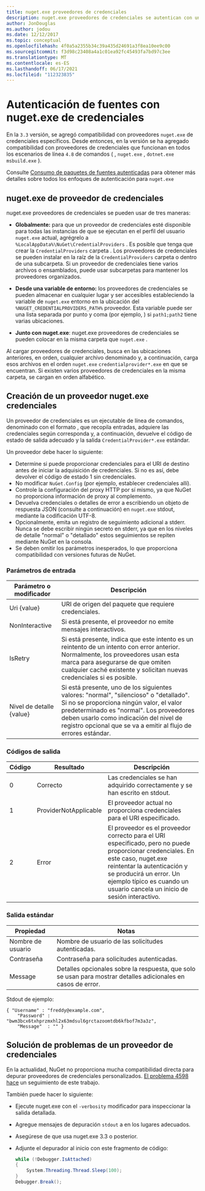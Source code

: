```yaml
---
title: nuget.exe proveedores de credenciales
description: nuget.exe proveedores de credenciales se autentican con una fuente y se implementan como ejecutables de línea de comandos que siguen convenciones específicas.
author: JonDouglas
ms.author: jodou
ms.date: 12/12/2017
ms.topic: conceptual
ms.openlocfilehash: 4f0a5a2355b34c39a435d24691a3f8ea10ee9c00
ms.sourcegitcommit: f3d98c23408a4a1c01ea92fc45493fa7bd97c3ee
ms.translationtype: MT
ms.contentlocale: es-ES
ms.lasthandoff: 06/17/2021
ms.locfileid: "112323835"
---
```

# <a name="authenticating-feeds-with-nugetexe-credential-providers"></a>Autenticación de fuentes con nuget.exe de credenciales

En la `3.3` versión, se agregó compatibilidad con proveedores `nuget.exe` de credenciales específicos. Desde entonces, en la versión se ha agregado compatibilidad con proveedores de credenciales que funcionan en todos los escenarios de línea `4.8` [](NuGet-Cross-Platform-Authentication-Plugin.md) de comandos ( , `nuget.exe` , `dotnet.exe` `msbuild.exe` ).

Consulte [Consumo de paquetes de fuentes autenticadas](../../consume-packages/consuming-packages-authenticated-feeds.md#nugetexe) para obtener más detalles sobre todos los enfoques de autenticación para `nuget.exe`

## <a name="nugetexe-credential-provider-discovery"></a>nuget.exe de proveedor de credenciales

nuget.exe proveedores de credenciales se pueden usar de tres maneras:

- **Globalmente:** para que un proveedor de credenciales esté disponible para todas las instancias de que se ejecutan en el perfil del usuario `nuget.exe` actual, agrégrelo a `%LocalAppData%\NuGet\CredentialProviders` . Es posible que tenga que crear la `CredentialProviders` carpeta . Los proveedores de credenciales se pueden instalar en la raíz de la `CredentialProviders`  carpeta o dentro de una subcarpeta. Si un proveedor de credenciales tiene varios archivos o ensamblados, puede usar subcarpetas para mantener los proveedores organizados.

- **Desde una variable de entorno:** los proveedores de credenciales se pueden almacenar en cualquier lugar y ser accesibles estableciendo la variable de `nuget.exe` entorno en la ubicación del `%NUGET_CREDENTIALPROVIDERS_PATH%` proveedor. Esta variable puede ser una lista separada por punto y coma (por ejemplo, ) si `path1;path2` tiene varias ubicaciones.

- **Junto con nuget.exe**: nuget.exe proveedores de credenciales se pueden colocar en la misma carpeta que `nuget.exe` .

Al cargar proveedores de credenciales, busca en las ubicaciones anteriores, en orden, cualquier archivo denominado y, a continuación, carga esos archivos en el orden `nuget.exe` `credentialprovider*.exe` en que se encuentran. Si existen varios proveedores de credenciales en la misma carpeta, se cargan en orden alfabético.

## <a name="creating-a-nugetexe-credential-provider"></a>Creación de un proveedor nuget.exe credenciales

Un proveedor de credenciales es un ejecutable de línea de comandos, denominado con el formato , que recopila entradas, adquiere las credenciales según corresponda y, a continuación, devuelve el código de estado de salida adecuado y la salida `CredentialProvider*.exe` estándar.

Un proveedor debe hacer lo siguiente:

- Determine si puede proporcionar credenciales para el URI de destino antes de iniciar la adquisición de credenciales. Si no es así, debe devolver el código de estado 1 sin credenciales.
- No modificar `NuGet.Config` (por ejemplo, establecer credenciales allí).
- Controle la configuración del proxy HTTP por sí mismo, ya que NuGet no proporciona información de proxy al complemento.
- Devuelva credenciales o detalles de error a escribiendo un objeto de respuesta JSON (consulte a continuación) en `nuget.exe` stdout, mediante la codificación UTF-8.
- Opcionalmente, emita un registro de seguimiento adicional a stderr. Nunca se debe escribir ningún secreto en stderr, ya que en los niveles de detalle "normal" o "detallado" estos seguimientos se repiten mediante NuGet en la consola.
- Se deben omitir los parámetros inesperados, lo que proporciona compatibilidad con versiones futuras de NuGet.

### <a name="input-parameters"></a>Parámetros de entrada

| Parámetro o modificador |Descripción|
|----------------|-----------|
| Uri {value} | URI de origen del paquete que requiere credenciales.|
| NonInteractive | Si está presente, el proveedor no emite mensajes interactivos. |
| IsRetry | Si está presente, indica que este intento es un reintento de un intento con error anterior. Normalmente, los proveedores usan esta marca para asegurarse de que omiten cualquier caché existente y solicitan nuevas credenciales si es posible.|
| Nivel de detalle {value} | Si está presente, uno de los siguientes valores: "normal", "silencioso" o "detallado". Si no se proporciona ningún valor, el valor predeterminado es "normal". Los proveedores deben usarlo como indicación del nivel de registro opcional que se va a emitir al flujo de errores estándar. |

### <a name="exit-codes"></a>Códigos de salida

| Código |Resultado | Descripción |
|----------------|-----------|-----------|
| 0 | Correcto | Las credenciales se han adquirido correctamente y se han escrito en stdout.|
| 1 | ProviderNotApplicable | El proveedor actual no proporciona credenciales para el URI especificado.|
| 2 | Error | El proveedor es el proveedor correcto para el URI especificado, pero no puede proporcionar credenciales. En este caso, nuget.exe reintentar la autenticación y se producirá un error. Un ejemplo típico es cuando un usuario cancela un inicio de sesión interactivo. |

### <a name="standard-output"></a>Salida estándar

| Propiedad |Notas|
|----------------|-----------|
| Nombre de usuario | Nombre de usuario de las solicitudes autenticadas.|
| Contraseña | Contraseña para solicitudes autenticadas.|
| Message | Detalles opcionales sobre la respuesta, que solo se usan para mostrar detalles adicionales en casos de error. |

Stdout de ejemplo:

```
{ "Username" : "freddy@example.com",
    "Password" : "bwm3bcx6txhprzmxhl2x63mdsul6grctazoomtdb6kfbof7m3a3z",
    "Message"  : "" }
```

## <a name="troubleshooting-a-credential-provider"></a>Solución de problemas de un proveedor de credenciales

En la actualidad, NuGet no proporciona mucha compatibilidad directa para depurar proveedores de credenciales personalizados. [El problema 4598 hace](https://github.com/NuGet/Home/issues/4598) un seguimiento de este trabajo.

También puede hacer lo siguiente:

- Ejecute nuget.exe con el `-verbosity` modificador para inspeccionar la salida detallada.
- Agregue mensajes de depuración `stdout` a en los lugares adecuados.
- Asegúrese de que usa nuget.exe 3.3 o posterior.
- Adjunte el depurador al inicio con este fragmento de código:

    ```cs
    while (!Debugger.IsAttached)
    {
        System.Threading.Thread.Sleep(100);
    }
    Debugger.Break();
    ```
